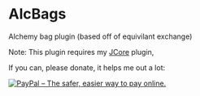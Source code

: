 AlcBags
=======

Alchemy bag plugin (based off of equivilant exchange)

Note: This plugin requires my [JCore](https://github.com/Juicy66173/JCore) plugin,



If you can, please donate, it helps me out a lot:

[![PayPal – The safer, easier way to pay online.](https://www.paypalobjects.com/en_GB/i/btn/btn_donate_LG.gif)](https://www.paypal.com/cgi-bin/webscr?hosted_button_id=9E95VL3MAXED2&item_name=JCore+%28from+github.com%29&cmd=_s-xclick)
